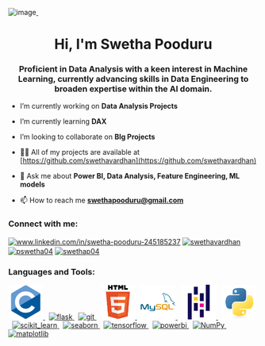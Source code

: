 ![image](https://github.com/user-attachments/assets/48ec75f4-df90-481f-abd5-87016be078e8)<a href="https://rishavchanda.io">
  <img src="">
</a>
<h1 align="center">Hi, I'm Swetha Pooduru</h1>
<h3 align="center">Proficient in Data Analysis with a keen interest in Machine Learning, currently advancing skills in Data Engineering to broaden expertise within the AI domain.</h3>


- I’m currently working on **Data Analysis Projects**

- I’m currently learning **DAX**

- I’m looking to collaborate on **BIg Projects**

- 👨‍💻 All of my projects are available at [https://github.com/swethavardhan](https://github.com/swethavardhan)

- 💬 Ask me about **Power BI, Data Analysis, Feature Engineering, ML models**

- 📫 How to reach me **swethapooduru@gmail.com**

<h3 align="left">Connect with me:</h3>
<p align="left">
<a href="https://linkedin.com/in/www.linkedin.com/in/swetha-pooduru-245185237" target="blank"><img align="center" src="https://raw.githubusercontent.com/rahuldkjain/github-profile-readme-generator/master/src/images/icons/Social/linked-in-alt.svg" alt="www.linkedin.com/in/swetha-pooduru-245185237" height="30" width="40" /></a>
<a href="https://kaggle.com/swethavardhan" target="blank"><img align="center" src="https://raw.githubusercontent.com/rahuldkjain/github-profile-readme-generator/master/src/images/icons/Social/kaggle.svg" alt="swethavardhan" height="30" width="40" /></a>
<a href="https://www.codechef.com/users/pswetha04" target="blank"><img align="center" src="https://cdn.jsdelivr.net/npm/simple-icons@3.1.0/icons/codechef.svg" alt="pswetha04" height="30" width="40" /></a>
<a href="https://www.leetcode.com/swethap04" target="blank"><img align="center" src="https://raw.githubusercontent.com/rahuldkjain/github-profile-readme-generator/master/src/images/icons/Social/leet-code.svg" alt="swethap04" height="30" width="40" /></a>
</p>

<h3 align="left">Languages and Tools:</h3>
<p align="left"> <a href="https://www.cprogramming.com/" target="_blank" rel="noreferrer"> <img src="https://raw.githubusercontent.com/devicons/devicon/master/icons/c/c-original.svg" alt="c" width="70" height="70"/> </a> &nbsp; <a href="https://flask.palletsprojects.com/" target="_blank" rel="noreferrer"> <img src="https://www.vectorlogo.zone/logos/pocoo_flask/pocoo_flask-icon.svg" alt="flask" width="70" height="70"/> </a> &nbsp; <a href="https://git-scm.com/" target="_blank" rel="noreferrer"> <img src="https://www.vectorlogo.zone/logos/git-scm/git-scm-icon.svg" alt="git" width="70" height="70"/> </a> &nbsp; <a href="https://www.w3.org/html/" target="_blank" rel="noreferrer"> <img src="https://raw.githubusercontent.com/devicons/devicon/master/icons/html5/html5-original-wordmark.svg" alt="html5" width="70" height="70"/> </a> &nbsp; <a href="https://www.mysql.com/" target="_blank" rel="noreferrer"> <img src="https://raw.githubusercontent.com/devicons/devicon/master/icons/mysql/mysql-original-wordmark.svg" alt="mysql" width="70" height="70"/> </a> &nbsp; <a href="https://pandas.pydata.org/" target="_blank" rel="noreferrer"> <img src="https://raw.githubusercontent.com/devicons/devicon/2ae2a900d2f041da66e950e4d48052658d850630/icons/pandas/pandas-original.svg" alt="pandas" width="70" height="70"/> </a> &nbsp; <a href="https://www.python.org" target="_blank" rel="noreferrer"> <img src="https://raw.githubusercontent.com/devicons/devicon/master/icons/python/python-original.svg" alt="python" width="70" height="70"/> </a> &nbsp; <a href="https://scikit-learn.org/" target="_blank" rel="noreferrer"> <img src="https://upload.wikimedia.org/wikipedia/commons/0/05/Scikit_learn_logo_small.svg" alt="scikit_learn" width="70" height="70"/> </a> &nbsp; <a href="https://seaborn.pydata.org/" target="_blank" rel="noreferrer"> <img src="https://seaborn.pydata.org/_images/logo-mark-lightbg.svg" alt="seaborn" width="70" height="70"/> </a> &nbsp; <a href="https://www.tensorflow.org" target="_blank" rel="noreferrer"> <img src="https://www.vectorlogo.zone/logos/tensorflow/tensorflow-icon.svg" alt="tensorflow" width="70" height="70"/> </a> &nbsp; <a href="https://app.powerbi.com" target="_blank" rel="noreferrer"> <img src="https://upload.wikimedia.org/wikipedia/commons/thumb/c/cf/New_Power_BI_Logo.svg/1024px-New_Power_BI_Logo.svg.png" alt="powerbi" width="70" height="70"/> </a> &nbsp; <a href="https://numpy.org" target="_blank" rel="noreferrer"> <img src="https://encrypted-tbn0.gstatic.com/images?q=tbn:ANd9GcQWLqnhRy_belSG-7_CcGy3hJ8FbQppOgMRpM4FJWP3Eg&s" alt="NumPy" width="70" height="70"/> </a> &nbsp; <a href="https://matplotlib.org" target="_blank" rel="noreferrer"> <img src="https://seeklogo.com/images/M/matplotlib-logo-7676870AC0-seeklogo.com.png" alt="matplotlib" width="70" height="70"/> </a> </p>




<!--<p><img align="center" src="https://github-readme-streak-stats.herokuapp.com/?user=swethavardhan&" alt="swethavardhan" /></p>-->
